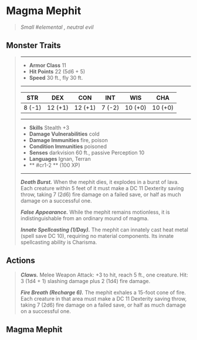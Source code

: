 # Magma Mephit
>*Small #elemental , neutral evil*
## Monster Traits
>___
>- **Armor Class** 11
>- **Hit Points** 22 (5d6 + 5)
>- **Speed** 30 ft., fly 30 ft.
>___
>|STR|DEX|CON|INT|WIS|CHA|
>|:---:|:---:|:---:|:---:|:---:|:---:|
>|8 (-1)|12 (+1)|12 (+1)|7 (-2)|10 (+0)|10 (+0)|
>___
>- **Skills** Stealth +3
>- **Damage Vulnerabilities** cold
>- **Damage Immunities** fire, poison
>- **Condition Immunities** poisoned
>- **Senses** darkvision 60 ft., passive Perception 10
>- **Languages** Ignan, Terran
>- ** #cr1-2 ** (100 XP)
>___
>***Death Burst.*** When the mephit dies, it explodes in a burst of lava. Each creature within 5 feet of it must make a DC 11 Dexterity saving throw, taking 7 (2d6) fire damage on a failed save, or half as much damage on a successful one.  
>
>***False Appearance.*** While the mephit remains motionless, it is indistinguishable from an ordinary mound of magma.  
>
>***Innate Spellcasting (1/Day).*** The mephit can innately cast heat metal (spell save DC 10), requiring no material components. Its innate spellcasting ability is Charisma.  
>
>
## Actions
>***Claws.*** Melee Weapon Attack: +3 to hit, reach 5 ft., one creature. Hit: 3 (1d4 + 1) slashing damage plus 2 (1d4) fire damage.  
>
>***Fire Breath (Recharge 6).*** The mephit exhales a 15-foot cone of fire. Each creature in that area must make a DC 11 Dexterity saving throw, taking 7 (2d6) fire damage on a failed save, or half as much damage on a successful one.
## Magma Mephit